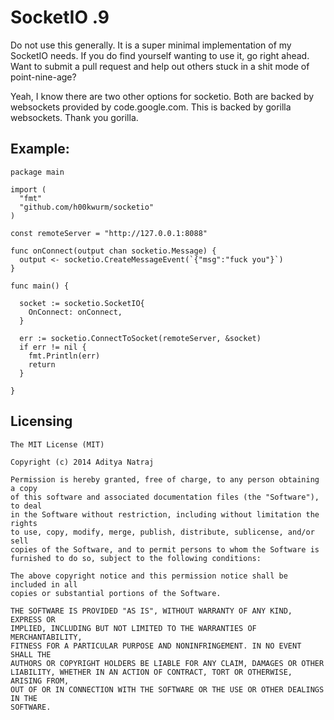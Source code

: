 # SocketIO .9

Do not use this generally. It is a super minimal implementation of my SocketIO needs. If you do find yourself wanting to use it, go right ahead. Want to submit a pull request and help out others stuck in a shit mode of point-nine-age?

Yeah, I know there are two other options for socketio. Both are backed by websockets provided by code.google.com. This is backed by gorilla websockets. Thank you gorilla.


## Example: 

    package main

    import (
      "fmt"
      "github.com/h00kwurm/socketio"
    )

    const remoteServer = "http://127.0.0.1:8088"

    func onConnect(output chan socketio.Message) {
      output <- socketio.CreateMessageEvent(`{"msg":"fuck you"}`)
    }

    func main() {

      socket := socketio.SocketIO{
        OnConnect: onConnect,
      }

      err := socketio.ConnectToSocket(remoteServer, &socket)
      if err != nil {
        fmt.Println(err)
        return
      }

    }



## Licensing
    The MIT License (MIT)

    Copyright (c) 2014 Aditya Natraj

    Permission is hereby granted, free of charge, to any person obtaining a copy
    of this software and associated documentation files (the "Software"), to deal
    in the Software without restriction, including without limitation the rights
    to use, copy, modify, merge, publish, distribute, sublicense, and/or sell
    copies of the Software, and to permit persons to whom the Software is
    furnished to do so, subject to the following conditions:

    The above copyright notice and this permission notice shall be included in all
    copies or substantial portions of the Software.

    THE SOFTWARE IS PROVIDED "AS IS", WITHOUT WARRANTY OF ANY KIND, EXPRESS OR
    IMPLIED, INCLUDING BUT NOT LIMITED TO THE WARRANTIES OF MERCHANTABILITY,
    FITNESS FOR A PARTICULAR PURPOSE AND NONINFRINGEMENT. IN NO EVENT SHALL THE
    AUTHORS OR COPYRIGHT HOLDERS BE LIABLE FOR ANY CLAIM, DAMAGES OR OTHER
    LIABILITY, WHETHER IN AN ACTION OF CONTRACT, TORT OR OTHERWISE, ARISING FROM,
    OUT OF OR IN CONNECTION WITH THE SOFTWARE OR THE USE OR OTHER DEALINGS IN THE
    SOFTWARE.